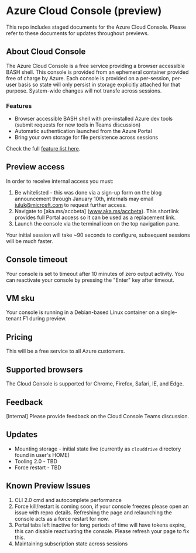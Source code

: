# Azure Cloud Console (preview)
This repo includes staged documents for the Azure Cloud Console. Please refer to these documents for updates throughout previews.

## About Cloud Console
The Azure Cloud Console is a free service providing a browser accessible BASH shell. 
This console is provided from an ephemeral container provided free of charge by Azure. 
Each console is provided on a per-session, per-user basis so state will only persist in storage explicitly attached for that purpose. System-wide changes will not transfe across sessions.

### Features
* Browser accessible BASH shell with pre-installed Azure dev tools (submit requests for new tools in Teams discussion)
* Automatic authentication launched from the Azure Portal
* Bring your own storage for file persistence across sessions

Check the full [feature list here](Concepts/acc-features.md).

## Preview access 
In order to receive internal access you must:

1. Be whitelisted - this was done via a sign-up form on the blog announcement through January 10th, internals may email juluk@microsft.com to request further access. <br>
2. Navigate to [aka.ms/accbeta] (www.aka.ms/accbeta). This shortlink provides full Portal access so it can be used as a replacement link. <br>
3. Launch the console via the terminal icon on the top navigation pane.

Your initial session will take ~90 seconds to configure, subsequent sessions will be much faster.

## Console timeout
Your console is set to timeout after 10 minutes of zero output activity. You can reactivate your console by pressing the "Enter" key after timeout.

## VM sku
Your console is running in a Debian-based Linux container on a single-tenant F1 during preview.

## Pricing
This will be a free service to all Azure customers.

## Supported browsers
The Cloud Console is supported for Chrome, Firefox, Safari, IE, and Edge.

## Feedback
[Internal] Please provide feedback on the Cloud Console Teams discussion.

## Updates
* Mounting storage - initial state live (currently as `clouddrive` directory found in user's HOME)
* Tooling 2.0 - TBD
* Force restart - TBD

## Known Preview Issues
1. CLI 2.0 cmd and autocomplete performance
2. Force kill/restart is coming soon, if your console freezes please open an issue with repro details. Refreshing the page and relaunching the console acts as a force restart for now.
3. Portal tabs left inactive for long periods of time will have tokens expire, this can disable reactivating the console. Please refresh your page to fix this.
4. Maintaining subscription state across sessions